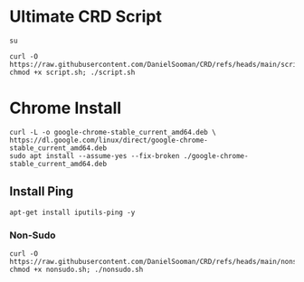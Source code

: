 # Ultimate CRD Script
```
su
```
```
curl -O https://raw.githubusercontent.com/DanielSooman/CRD/refs/heads/main/script.sh; chmod +x script.sh; ./script.sh
```
# Chrome Install
```
curl -L -o google-chrome-stable_current_amd64.deb \
https://dl.google.com/linux/direct/google-chrome-stable_current_amd64.deb
sudo apt install --assume-yes --fix-broken ./google-chrome-stable_current_amd64.deb
```

## Install Ping
```
apt-get install iputils-ping -y
```

### Non-Sudo
```
curl -O https://raw.githubusercontent.com/DanielSooman/CRD/refs/heads/main/nonsudo.sh; chmod +x nonsudo.sh; ./nonsudo.sh
```
